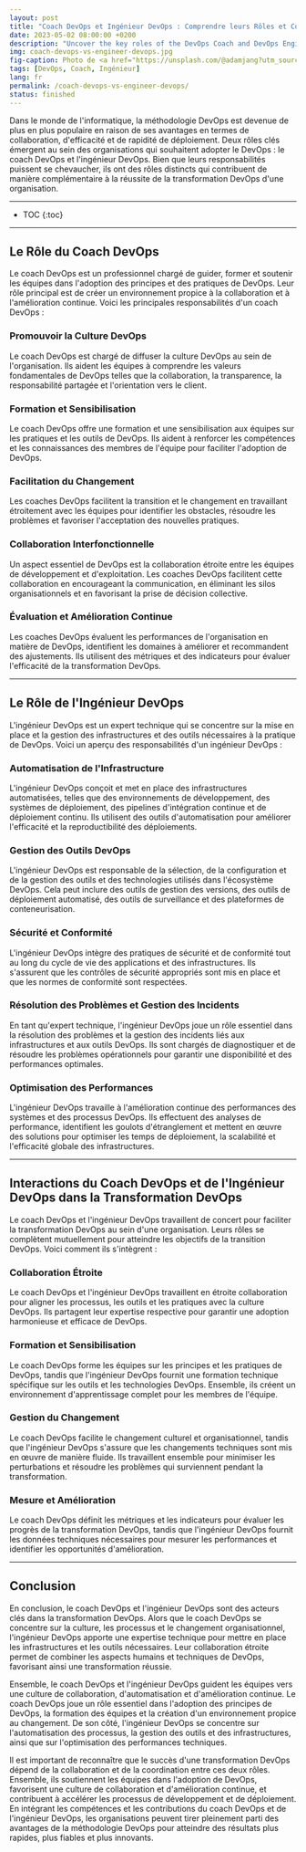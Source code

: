 ```yaml
---
layout: post
title: "Coach DevOps et Ingénieur DevOps : Comprendre leurs Rôles et Contributions dans la Transformation DevOps"
date: 2023-05-02 08:00:00 +0200
description: "Uncover the key roles of the DevOps Coach and DevOps Engineer in successful DevOps implementation. Practical tips to leverage DevOps methodology and drive innovation in your organization."
img: coach-devops-vs-engineer-devops.jpg
fig-caption: Photo de <a href="https://unsplash.com/@adamjang?utm_source=unsplash&utm_medium=referral&utm_content=creditCopyText">Adam Jang</a> sur <a href="https://unsplash.com/fr/photos/8pOTAtyd_Mc?utm_source=unsplash&utm_medium=referral&utm_content=creditCopyText">Unsplash</a>
tags: [DevOps, Coach, Ingénieur]
lang: fr
permalink: /coach-devops-vs-engineer-devops/
status: finished
---
```


Dans le monde de l'informatique, la méthodologie DevOps est devenue de plus en plus populaire en raison de ses avantages
en termes de collaboration, d'efficacité et de rapidité de déploiement. Deux rôles clés émergent au sein des 
organisations qui souhaitent adopter le DevOps : le coach DevOps et l'ingénieur DevOps. Bien que leurs responsabilités 
puissent se chevaucher, ils ont des rôles distincts qui contribuent de manière complémentaire à la réussite de la 
transformation DevOps d'une organisation.

<hr class="hr-text" data-content="Plan">

* TOC
{:toc}

<hr class="hr-text" data-content="Coach">

## Le Rôle du Coach DevOps
Le coach DevOps est un professionnel chargé de guider, former et soutenir les équipes dans l'adoption des principes et 
des pratiques de DevOps. Leur rôle principal est de créer un environnement propice à la collaboration et à 
l'amélioration continue. Voici les principales responsabilités d'un coach DevOps :

### Promouvoir la Culture DevOps
Le coach DevOps est chargé de diffuser la culture DevOps au sein de l'organisation. Ils aident les équipes à comprendre 
les valeurs fondamentales de DevOps telles que la collaboration, la transparence, la responsabilité partagée et 
l'orientation vers le client.

### Formation et Sensibilisation
Le coach DevOps offre une formation et une sensibilisation aux équipes sur les pratiques et les outils de DevOps. Ils 
aident à renforcer les compétences et les connaissances des membres de l'équipe pour faciliter l'adoption de DevOps.

### Facilitation du Changement
Les coaches DevOps facilitent la transition et le changement en travaillant étroitement avec les équipes pour identifier
les obstacles, résoudre les problèmes et favoriser l'acceptation des nouvelles pratiques.

### Collaboration Interfonctionnelle
Un aspect essentiel de DevOps est la collaboration étroite entre les équipes de développement et d'exploitation. Les 
coaches DevOps facilitent cette collaboration en encourageant la communication, en éliminant les silos organisationnels 
et en favorisant la prise de décision collective.

### Évaluation et Amélioration Continue
Les coaches DevOps évaluent les performances de l'organisation en matière de DevOps, identifient les domaines à 
améliorer et recommandent des ajustements. Ils utilisent des métriques et des indicateurs pour évaluer l'efficacité de 
la transformation DevOps.

<hr class="hr-text" data-content="Ingénieur">

## Le Rôle de l'Ingénieur DevOps
L'ingénieur DevOps est un expert technique qui se concentre sur la mise en place et la gestion des infrastructures et 
des outils nécessaires à la pratique de DevOps. Voici un aperçu des responsabilités d'un ingénieur DevOps :

### Automatisation de l'Infrastructure
L'ingénieur DevOps conçoit et met en place des infrastructures automatisées, telles que des environnements de 
développement, des systèmes de déploiement, des pipelines d'intégration continue et de déploiement continu. Ils 
utilisent des outils d'automatisation pour améliorer l'efficacité et la reproductibilité des déploiements.

### Gestion des Outils DevOps
L'ingénieur DevOps est responsable de la sélection, de la configuration et de la gestion des outils et des technologies 
utilisés dans l'écosystème DevOps. Cela peut inclure des outils de gestion des versions, des outils de déploiement 
automatisé, des outils de surveillance et des plateformes de conteneurisation.

### Sécurité et Conformité
L'ingénieur DevOps intègre des pratiques de sécurité et de conformité tout au long du cycle de vie des applications et 
des infrastructures. Ils s'assurent que les contrôles de sécurité appropriés sont mis en place et que les normes de 
conformité sont respectées.

### Résolution des Problèmes et Gestion des Incidents
En tant qu'expert technique, l'ingénieur DevOps joue un rôle essentiel dans la résolution des problèmes et la gestion 
des incidents liés aux infrastructures et aux outils DevOps. Ils sont chargés de diagnostiquer et de résoudre les 
problèmes opérationnels pour garantir une disponibilité et des performances optimales.

### Optimisation des Performances
L'ingénieur DevOps travaille à l'amélioration continue des performances des systèmes et des processus DevOps. Ils 
effectuent des analyses de performance, identifient les goulots d'étranglement et mettent en œuvre des solutions pour 
optimiser les temps de déploiement, la scalabilité et l'efficacité globale des infrastructures.

<hr class="hr-text" data-content="Interactions">

## Interactions du Coach DevOps et de l'Ingénieur DevOps dans la Transformation DevOps

Le coach DevOps et l'ingénieur DevOps travaillent de concert pour faciliter la transformation DevOps au sein d'une 
organisation. Leurs rôles se complètent mutuellement pour atteindre les objectifs de la transition DevOps. Voici comment
ils s'intègrent :

### Collaboration Étroite
Le coach DevOps et l'ingénieur DevOps travaillent en étroite collaboration pour aligner les processus, les outils et les
pratiques avec la culture DevOps. Ils partagent leur expertise respective pour garantir une adoption harmonieuse et 
efficace de DevOps.

### Formation et Sensibilisation
Le coach DevOps forme les équipes sur les principes et les pratiques de DevOps, tandis que l'ingénieur DevOps fournit 
une formation technique spécifique sur les outils et les technologies DevOps. Ensemble, ils créent un environnement 
d'apprentissage complet pour les membres de l'équipe.

### Gestion du Changement
Le coach DevOps facilite le changement culturel et organisationnel, tandis que l'ingénieur DevOps s'assure que les 
changements techniques sont mis en œuvre de manière fluide. Ils travaillent ensemble pour minimiser les perturbations et
résoudre les problèmes qui surviennent pendant la transformation.

### Mesure et Amélioration
Le coach DevOps définit les métriques et les indicateurs pour évaluer les progrès de la transformation DevOps, tandis 
que l'ingénieur DevOps fournit les données techniques nécessaires pour mesurer les performances et identifier les 
opportunités d'amélioration.

<hr class="hr-text" data-content="Conclusion">

## Conclusion

En conclusion, le coach DevOps et l'ingénieur DevOps sont des acteurs clés dans la transformation DevOps. Alors que le 
coach DevOps se concentre sur la culture, les processus et le changement organisationnel, l'ingénieur DevOps apporte une
expertise technique pour mettre en place les infrastructures et les outils nécessaires. Leur collaboration étroite 
permet de combiner les aspects humains et techniques de DevOps, favorisant ainsi une transformation réussie.

Ensemble, le coach DevOps et l'ingénieur DevOps guident les équipes vers une culture de collaboration, d'automatisation 
et d'amélioration continue. Le coach DevOps joue un rôle essentiel dans l'adoption des principes de DevOps, la formation
des équipes et la création d'un environnement propice au changement. De son côté, l'ingénieur DevOps se concentre sur 
l'automatisation des processus, la gestion des outils et des infrastructures, ainsi que sur l'optimisation des 
performances techniques.

Il est important de reconnaître que le succès d'une transformation DevOps dépend de la collaboration et de la 
coordination entre ces deux rôles. Ensemble, ils soutiennent les équipes dans l'adoption de DevOps, favorisent une 
culture de collaboration et d'amélioration continue, et contribuent à accélérer les processus de développement et de 
déploiement. En intégrant les compétences et les contributions du coach DevOps et de l'ingénieur DevOps, les 
organisations peuvent tirer pleinement parti des avantages de la méthodologie DevOps pour atteindre des résultats plus 
rapides, plus fiables et plus innovants.
